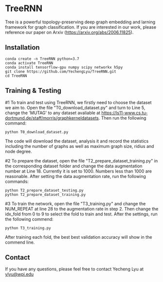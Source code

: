# TreeRNN

Tree is a powerful topology-preserving deep graph embedding and larning framework for graph classification. If you are interested in our work, please reference our paper on Arxiv (https://arxiv.org/abs/2006.11825).

## Installation
```
conda create -n TreeRNN python=3.7
conda activate TreeRNN
conda install tensorflow-gpu numpy scipy networkx h5py
git clone https://github.com/YechengLyu/TreeRNN.git
cd TreeRNN
```
 
 ## Training & Testing
#1 To train and test using TreeRNN, we firstly need to choose the dataset we aim to. Open the file "T0_download_dataset.py" and turn to Line 5, change the 'MUTAG' to any dataset avaliable at https://ls11-www.cs.tu-dortmund.de/staff/morris/graphkerneldatasets. Then run the following command:
```
python T0_download_dataset.py
```
The code will download the dataset, analysis it and record the statistics including the number of graphs as well as maximum graph size, ridius and node degree.

#2 To prepare the dataset, open the file "T2_prepare_dataset_training.py" in the corresponding dataset folder and change the data augmentation number at Line 18. Currently it is set to 1000. Numbers less than 1000 are reasonable. After setting the data augmentation rate, run the following commands:

```
python T2_prepare_dataset_testing.py
python T2_prepare_dataset_training.py
```

 #3 To train the network, open the file "T3_training.py" and change the NUM_REPEAT at line 28 to the augmentation rate in step 2. Then change the idx_fold from 0 to 9 to select the fold to train and test. After the settings, run the following commend:
 
```
python T3_training.py
```

After training each fold, the best best validation accuracy will show in the commend line.

## Contact
If you have any questions, please feel free to contact Yecheng Lyu at ylyu@wpi.edu
